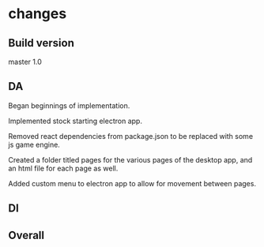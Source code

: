 # changes

## Build version

master 1.0

## DA

Began beginnings of implementation.

Implemented stock starting electron app.

Removed react dependencies from package.json to be replaced with some js game engine.

Created a folder titled pages for the various pages of the desktop app, and an html file for each page as well.

Added custom menu to electron app to allow for movement between pages.

## DI

## Overall
